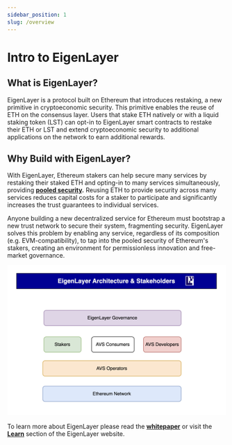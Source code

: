 ```yaml
---
sidebar_position: 1
slug: /overview
---
```


# Intro to EigenLayer

## What is EigenLayer?

EigenLayer is a protocol built on Ethereum that introduces restaking, a new primitive in cryptoeconomic security. This primitive enables the reuse of ETH on the consensus layer. Users that stake ETH natively or with a liquid staking token (LST) can opt-in to EigenLayer smart contracts to restake their ETH or LST and extend cryptoeconomic security to additional applications on the network to earn additional rewards.

## Why Build with EigenLayer?

With EigenLayer, Ethereum stakers can help secure many services by restaking their staked ETH and opting-in to many services simultaneously, providing [**pooled security**](overview/key-terms.md)**.** Reusing ETH to provide security across many services reduces capital costs for a staker to participate and significantly increases the trust guarantees to individual services. &#x20;

Anyone building a new decentralized service for Ethereum must bootstrap a new trust network to secure their system, fragmenting security. EigenLayer solves this problem by enabling any service, regardless of its composition (e.g. EVM-compatibility), to tap into the pooled security of Ethereum's stakers, creating an environment for permissionless innovation and free-market governance.&#x20;

![EigenLayer Architecture](../../assets/eigenlayer-arch.png)

To learn more about EigenLayer please read the [**whitepaper**](https://docs.eigenlayer.xyz/overview/whitepaper) or visit the [**Learn**](https://www.eigenlayer.xyz/learn) section of the EigenLayer website.
